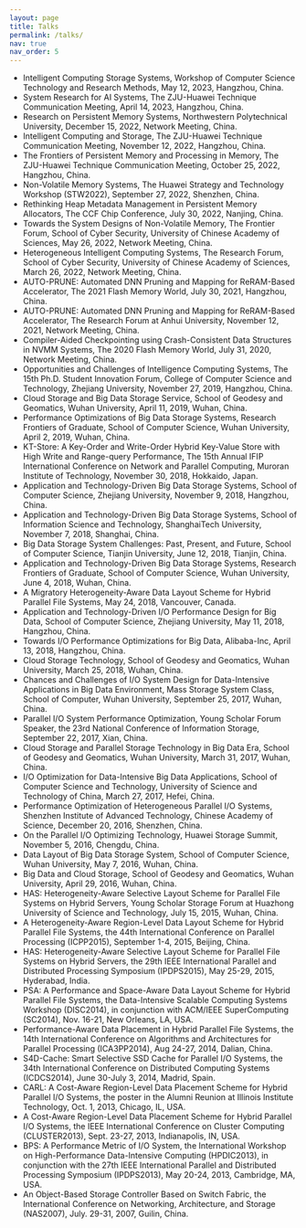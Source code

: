 ```yaml
---
layout: page
title: Talks
permalink: /talks/
nav: true
nav_order: 5
---
```

<!-- <div style="text-align: right"> your-text-here </div> --> 
<!-- <p style='text-align: justify;'> Your Text </p> -->
- Intelligent Computing Storage Systems, Workshop of Computer Science Technology and Research Methods, May 12, 2023, Hangzhou, China. 
- System Research for AI Systems, The ZJU-Huawei Technique Communication Meeting,
April 14, 2023, Hangzhou, China.
- Research on Persistent Memory Systems, Northwestern Polytechnical University,
December 15, 2022, Network Meeting, China.
- Intelligent Computing and Storage, The ZJU-Huawei Technique Communication Meeting, November 12, 2022, Hangzhou, China.
- The Frontiers of Persistent Memory and Processing in Memory, The ZJU-Huawei Technique Communication Meeting, October 25, 2022, Hangzhou, China.
- Non-Volatile Memory Systems, The Huawei  Strategy and Technology Workshop (STW2022), September 27, 2022, Shenzhen, China.
- Rethinking Heap Metadata Management in Persistent Memory Allocators, The CCF Chip Conference, July 30, 2022, Nanjing, China.
- Towards the System Designs of Non-Volatile Memory, The Frontier Forum, School of Cyber Security, University of Chinese Academy of Sciences, May 26, 2022, Network Meeting, China.
- Heterogeneous Intelligent Computing Systems, The Research Forum, School of Cyber Security, University of Chinese Academy of Sciences, March 26, 2022, Network Meeting, China.
- AUTO-PRUNE: Automated DNN Pruning and Mapping for ReRAM-Based Accelerator, The 2021 Flash Memory World, July 30, 2021, Hangzhou, China.
- AUTO-PRUNE: Automated DNN Pruning and Mapping for ReRAM-Based Accelerator, The Research Forum at Anhui University, November 12, 2021, Network Meeting, China.
- Compiler-Aided Checkpointing using Crash-Consistent Data Structures in NVMM Systems, The 2020 Flash Memory World, July 31, 2020, Network Meeting, China.
- Opportunities and Challenges of Intelligence Computing Systems, The 15th Ph.D. Student Innovation Forum, College of Computer Science and Technology, Zhejiang University, November 27, 2019, Hangzhou, China.
- Cloud Storage and Big Data Storage Service, School of Geodesy and Geomatics, Wuhan University, April 11, 2019, Wuhan, China.
- Performance Optimizations of Big Data Storage Systems, Research Frontiers of Graduate, School of Computer Science, Wuhan University, April 2, 2019, Wuhan, China.
- KT-Store: A Key-Order and Write-Order Hybrid Key-Value Store with High Write and Range-query Performance, The 15th Annual IFIP International Conference on Network and Parallel Computing, Muroran Institute of Technology, November 30, 2018, Hokkaido, Japan.
- Application and Technology-Driven Big Data Storage Systems, School of Computer Science, Zhejiang University, November 9, 2018, Hangzhou, China.
- Application and Technology-Driven Big Data Storage Systems, School of Information Science and Technology, ShanghaiTech University, November 7, 2018, Shanghai, China.
- Big Data Storage System Challenges: Past, Present, and Future, School of Computer Science, Tianjin University, June 12, 2018, Tianjin, China.
- Application and Technology-Driven Big Data Storage Systems, Research Frontiers of Graduate, School of Computer Science, Wuhan University, June 4, 2018, Wuhan, China.
- A Migratory Heterogeneity-Aware Data Layout Scheme for Hybrid Parallel File Systems, May 24, 2018, Vancouver, Canada.
- Application and Technology-Driven I/O Performance Design for Big Data, School of Computer Science, Zhejiang University, May 11, 2018, Hangzhou, China.
- Towards I/O Performance Optimizations for Big Data, Alibaba-Inc, April 13, 2018, Hangzhou, China.
- Cloud Storage Technology, School of Geodesy and Geomatics, Wuhan University, March 25, 2018, Wuhan, China.
- Chances and Challenges of I/O System Design for Data-Intensive Applications in Big Data Environment, Mass Storage System Class, School of Computer, Wuhan University, September 25, 2017, Wuhan, China. 
- Parallel I/O System Performance Optimization, Young Scholar Forum Speaker, the 23rd National Conference of Information Storage, September 22, 2017, Xian, China. 
- Cloud Storage and Parallel Storage Technology in Big Data Era, School of Geodesy and Geomatics, Wuhan University, March 31, 2017, Wuhan, China.
- I/O Optimization for Data-Intensive Big Data Applications, School of Computer Science and Technology, University of Science and Technology of China, March 27, 2017, Hefei, China.
- Performance Optimization of Heterogeneous Parallel I/O Systems, Shenzhen Institute of Advanced Technology, Chinese Academy of Science, December 20, 2016, Shenzhen, China.
- On the Parallel I/O Optimizing Technology, Huawei Storage Summit, November 5, 2016, Chengdu, China.
- Data Layout of Big Data Storage System, School of Computer Science, Wuhan University,  May 7, 2016, Wuhan, China.
- Big Data and Cloud Storage, School of Geodesy and Geomatics, Wuhan University, April 29, 2016, Wuhan, China.
- HAS: Heterogeneity-Aware Selective Layout Scheme for Parallel File Systems on Hybrid Servers, Young Scholar Storage Forum at Huazhong University of Science and Technology, July 15, 2015, Wuhan, China. 
- A Heterogeneity-Aware Region-Level Data Layout Scheme for Hybrid Parallel File Systems, the 44th International Conference on Parallel Processing (ICPP2015), September 1-4, 2015, Beijing, China.
- HAS: Heterogeneity-Aware Selective Layout Scheme for Parallel File Systems on Hybrid Servers, the 29th IEEE International Parallel and Distributed Processing Symposium (IPDPS2015), May 25-29, 2015, Hyderabad, India.
- PSA: A Performance and Space-Aware Data Layout Scheme for Hybrid Parallel File Systems, the Data-Intensive Scalable Computing Systems Workshop (DISC2014), in conjunction with ACM/IEEE SuperComputing (SC2014), Nov. 16-21, New Orleans, LA, USA. 
- Performance-Aware Data Placement in Hybrid Parallel File Systems, the 14th International Conference on Algorithms and Architectures for Parallel Processing (ICA3PP2014), Aug 24-27, 2014, Dalian, China.
- S4D-Cache: Smart Selective SSD Cache for Parallel I/O Systems, the 34th International Conference on Distributed Computing Systems (ICDCS2014), June 30-July 3, 2014, Madrid, Spain.
- CARL: A Cost-Aware Region-Level Data Placement Scheme for Hybrid Parallel I/O Systems, the poster in the Alumni Reunion at Illinois Institute Technology, Oct. 1, 2013, Chicago, IL, USA.
- A Cost-Aware Region-Level Data Placement Scheme for Hybrid Parallel I/O Systems, the IEEE International Conference on Cluster Computing (CLUSTER2013), Sept. 23-27, 2013, Indianapolis, IN, USA.
- BPS: A Performance Metric of I/O System, the International Workshop on High-Performance Data-Intensive Computing (HPDIC2013), in conjunction with the 27th IEEE International Parallel and Distributed Processing Symposium (IPDPS2013), May 20-24, 2013, Cambridge, MA, USA.
- An Object-Based Storage Controller Based on Switch Fabric, the International Conference on Networking, Architecture, and Storage (NAS2007), July. 29-31, 2007, Guilin, China.